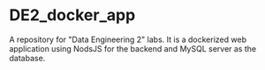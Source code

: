 # DE2_docker_app
A repository for "Data Engineering 2" labs. It is a dockerized web application using NodsJS for the backend and MySQL server as the database.
